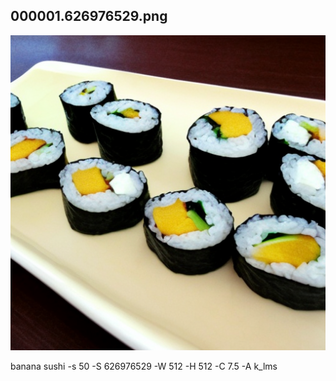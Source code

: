 ## 000001.626976529.png
![](000001.626976529.png)

banana sushi -s 50 -S 626976529 -W 512 -H 512 -C 7.5 -A k_lms
